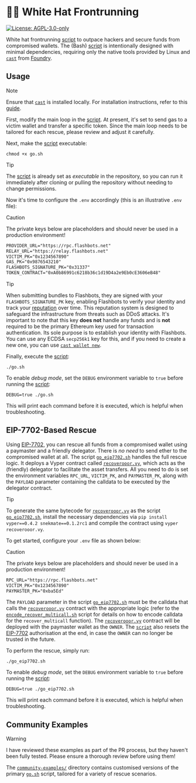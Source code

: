# 🥷🏽 White Hat Frontrunning

[![License: AGPL-3.0-only](https://img.shields.io/badge/License-AGPL--3.0--only-blue)](https://www.gnu.org/licenses/agpl-3.0)

White hat frontrunning [script](./go.sh) to outpace hackers and secure funds from compromised wallets. The (Bash) [script](./go.sh) is intentionally designed with minimal dependencies, requiring only the native tools provided by Linux and [`cast`](https://github.com/foundry-rs/foundry/tree/master/crates/cast) from [Foundry](https://github.com/foundry-rs/foundry).

## Usage

> [!NOTE]
> Ensure that [`cast`](https://github.com/foundry-rs/foundry/tree/master/crates/cast) is installed locally. For installation instructions, refer to this [guide](https://getfoundry.sh/introduction/installation/).

First, modify the main loop in the [script](./go.sh). At present, it's set to send gas to a victim wallet and transfer a specific token. Since the main loop needs to be tailored for each rescue, please review and adjust it carefully.

Next, make the [script](./go.sh) executable:

```console
chmod +x go.sh
```

> [!TIP]
> The [script](./go.sh) is already set as _executable_ in the repository, so you can run it immediately after cloning or pulling the repository without needing to change permissions.

Now it's time to configure the `.env` accordingly (this is an illustrative `.env` file):

> [!CAUTION]
> The private keys below are placeholders and should never be used in a production environment!

```txt
PROVIDER_URL="https://rpc.flashbots.net"
RELAY_URL="https://relay.flashbots.net"
VICTIM_PK="0x1234567890"
GAS_PK="0x9876543210"
FLASHBOTS_SIGNATURE_PK="0x31337"
TOKEN_CONTRACT="0xA0b86991c6218b36c1d19D4a2e9Eb0cE3606eB48"
```

> [!TIP]
> When submitting bundles to Flashbots, they are signed with your `FLASHBOTS_SIGNATURE_PK` key, enabling Flashbots to verify your identity and track your [reputation](https://docs.flashbots.net/flashbots-auction/advanced/reputation) over time. This reputation system is designed to safeguard the infrastructure from threats such as DDoS attacks. It's important to note that this key **does not** handle any funds and is **not** required to be the primary Ethereum key used for transaction authentication. Its sole purpose is to establish your identity with Flashbots. You can use any ECDSA `secp256k1` key for this, and if you need to create a new one, you can use [`cast wallet new`](https://getfoundry.sh/cast/reference/cast-wallet-new/).

Finally, execute the [script](./go.sh):

```console
./go.sh
```

To enable _debug mode_, set the `DEBUG` environment variable to `true` before running the [script](./go.sh):

```console
DEBUG=true ./go.sh
```

This will print each command before it is executed, which is helpful when troubleshooting.

## EIP-7702-Based Rescue

Using [EIP-7702](https://eips.ethereum.org/EIPS/eip-7702), you can rescue all funds from a compromised wallet using a paymaster and a friendly delegator. There is _no need_ to send ether to the compromised wallet at all. The script [`go_eip7702.sh`](./go_eip7702.sh) handles the full rescue logic. It deploys a Vyper contract called [`recoverooor.vy`](./recoverooor.vy), which acts as the (friendly) delegator to facilitate the asset transfers. All you need to do is set the environment variables `RPC_URL`, `VICTIM_PK`, and `PAYMASTER_PK`, along with the `PAYLOAD` parameter containing the calldata to be executed by the delegator contract.

> [!TIP]
> To generate the same bytecode for [`recoverooor.vy`](./recoverooor.vy) as the script [`go_eip7702.sh`](./go_eip7702.sh), install the necessary dependencies via `pip install vyper==0.4.2 snekmate==0.1.2rc1` and compile the contract using `vyper recoverooor.vy`.

To get started, configure your `.env` file as shown below:

> [!CAUTION]
> The private keys below are placeholders and should never be used in a production environment!

```txt
RPC_URL="https://rpc.flashbots.net"
VICTIM_PK="0x1234567890"
PAYMASTER_PK="0xba5Ed"
```

The `PAYLOAD` parameter in the script [`go_eip7702.sh`](./go_eip7702.sh) must be the calldata that calls the [`recoverooor.vy`](./recoverooor.vy) contract with the appropriate logic (refer to the [`encode_recover_multicall.sh`](./encode_recover_multicall.sh) script for details on how to encode calldata for the `recover_multicall` function). The [`recoverooor.vy`](./recoverooor.vy) contract will be deployed with the paymaster wallet as the `OWNER`. The [`script`](./go_eip7702.sh) also resets the [EIP-7702](https://eips.ethereum.org/EIPS/eip-7702) authorisation at the end, in case the `OWNER` can no longer be trusted in the future.

To perform the rescue, simply run:

```console
./go_eip7702.sh
```

To enable _debug mode_, set the `DEBUG` environment variable to `true` before running the [script](./go_eip7702.sh):

```console
DEBUG=true ./go_eip7702.sh
```

This will print each command before it is executed, which is helpful when troubleshooting.

## Community Examples

> [!WARNING]
> I have reviewed these examples as part of the PR process, but they haven't been fully tested. Please ensure a thorough review before using them!

The [`community-examples/`](./community-examples/) directory contains customised versions of the primary [`go.sh`](./go.sh) script, tailored for a variety of rescue scenarios.
